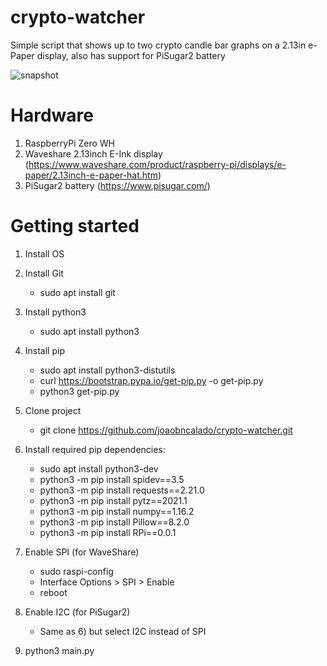 # crypto-watcher

Simple script that shows up to two crypto candle bar graphs on a 2.13in e-Paper display, also has support for PiSugar2 battery

![snapshot](https://user-images.githubusercontent.com/12883662/115999283-185f7380-a5e3-11eb-9685-bb80fef58d10.jpg)


# Hardware
1. RaspberryPi Zero WH
2. Waveshare 2.13inch E-Ink display (https://www.waveshare.com/product/raspberry-pi/displays/e-paper/2.13inch-e-paper-hat.htm)
3. PiSugar2 battery (https://www.pisugar.com/)

# Getting started
1. Install OS
2. Install Git
    - sudo apt install git
2. Install python3
    - sudo apt install python3
3. Install pip
    - sudo apt install python3-distutils
    - curl https://bootstrap.pypa.io/get-pip.py -o get-pip.py
    - python3 get-pip.py
4. Clone project
    - git clone https://github.com/joaobncalado/crypto-watcher.git
5. Install required pip dependencies:
    - sudo apt install python3-dev
    - python3 -m pip install spidev==3.5
    - python3 -m pip install requests==2.21.0
    - python3 -m pip install pytz==2021.1
    - python3 -m pip install numpy==1.16.2
    - python3 -m pip install Pillow==8.2.0
    - python3 -m pip install RPi==0.0.1

6. Enable SPI (for WaveShare)
    - sudo raspi-config
    - Interface Options > SPI > Enable
    - reboot

7. Enable I2C (for PiSugar2)
    - Same as 6) but select I2C instead of SPI

7. python3 main.py
